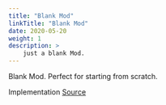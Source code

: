 ```yaml
---
title: "Blank Mod"
linkTitle: "Blank Mod"
date: 2020-05-20
weight: 1
description: > 
    just a blank Mod.
---
```


Blank Mod. Perfect for starting from scratch.

Implementation [Source](https://github.com/TIBCOSoftware/spotfire-mods/)

